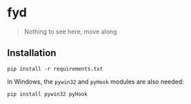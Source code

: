 # fyd

> Nothing to see here, move along

## Installation

    pip install -r requirements.txt

In Windows, the `pywin32` and `pyHook` modules are also needed:

    pip install pywin32 pyHook
